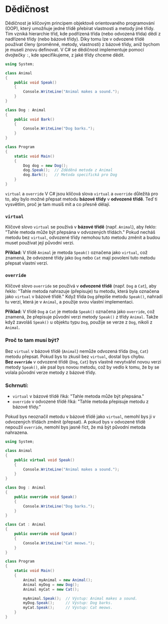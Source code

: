 # Dědičnost

 Dědičnost je klíčovým principem objektově orientovaného programování (OOP), který umožňuje jedné třídě přebírat vlastnosti a metody jiné třídy. Tím vzniká hierarchie tříd, kde podřízená třída (nebo odvozená třída) dědí z nadřízené třídy (nebo bázové třídy). Díky tomu lze v odvozené třídě používat členy (proměnné, metody, vlastnosti) z bázové třídy, aniž bychom je museli znovu definovat. V C# se dědičnost implementuje pomocí dvojtečky `:`, kde specifikujeme, z jaké třídy chceme dědit.
 

```csharp
using System;

class Animal
{
    public void Speak()
    {
        Console.WriteLine("Animal makes a sound.");
    }
}

class Dog : Animal
{
    public void Bark()
    {
        Console.WriteLine("Dog barks.");
    }
}

class Program
{
    static void Main()
    {
        Dog dog = new Dog();
        dog.Speak();  // Zděděná metoda z Animal
        dog.Bark();   // Metoda specifická pro Dog
    }
}

```



`virtual` a `override`
V C# jsou klíčová slova `virtual` a `override` důležitá pro to, aby bylo možné přepsat metodu **bázové třídy** v **odvozené třídě**. Teď ti vysvětlím, proč je tam musíš mít a co přesně dělají.

### `virtual`
Klíčové slovo `virtual` se používá v **bázové třídě** (např. `Animal`), aby řeklo: "Tahle metoda může být přepsána v odvozených třídách." Pokud necháš metodu bez `virtual`, odvozené třídy nemohou tuto metodu změnit a budou muset používat její původní verzi.

**Příklad:**
V třídě `Animal` je metoda `Speak()` označena jako `virtual`, což znamená, že odvozené třídy jako `Dog` nebo `Cat` mají povolení tuto metodu přepsat vlastní verzí.

### `override`
Klíčové slovo `override` se používá v **odvozené třídě** (např. `Dog` a `Cat`), aby řeklo: "Tahle metoda nahrazuje (přepisuje) tu metodu, která byla označena jako `virtual` v bázové třídě." Když třída `Dog` přepíše metodu `Speak()`, nahradí tu verzi, která je v `Animal`, a použije svou vlastní implementaci.

**Příklad:**
V třídě `Dog` a `Cat` je metoda `Speak()` označena jako `override`, což znamená, že přepisuje původní verzi metody `Speak()` z třídy `Animal`. Takže když zavoláš `Speak()` u objektu typu `Dog`, použije se verze z `Dog`, nikoli z `Animal`.

### Proč to tam musí být?

Bez `virtual` v bázové třídě (`Animal`) nemůže odvozená třída (`Dog`, `Cat`) metodu přepsat. Pokud bys to zkusil bez `virtual`, dostal bys chybu.  
**Bez `override`** v odvozené třídě (`Dog`, `Cat`) bys vlastně nevytvářel novou verzi metody `Speak()`, ale psal bys novou metodu, což by vedlo k tomu, že by se volala původní verze metody z bázové třídy.

### Schrnutí:
- `virtual` v bázové třídě říká: "Tahle metoda může být přepsána."
- `override` v odvozené třídě říká: "Tahle metoda přepisuje metodu z bázové třídy."

Pokud bys neoznačil metodu v bázové třídě jako `virtual`, nemohl bys ji v odvozených třídách změnit (přepsat). A pokud bys v odvozené třídě nepoužil `override`, nemohl bys jasně říct, že má být původní metoda nahrazena.


```csharp
using System;

class Animal
{
    public virtual void Speak()
    {
        Console.WriteLine("Animal makes a sound.");
    }
}

class Dog : Animal
{
    public override void Speak()
    {
        Console.WriteLine("Dog barks.");
    }
}

class Cat : Animal
{
    public override void Speak()
    {
        Console.WriteLine("Cat meows.");
    }
}

class Program
{
    static void Main()
    {
        Animal myAnimal = new Animal();
        Animal myDog = new Dog();
        Animal myCat = new Cat();

        myAnimal.Speak();  // Výstup: Animal makes a sound.
        myDog.Speak();     // Výstup: Dog barks.
        myCat.Speak();     // Výstup: Cat meows.
    }
}
```

